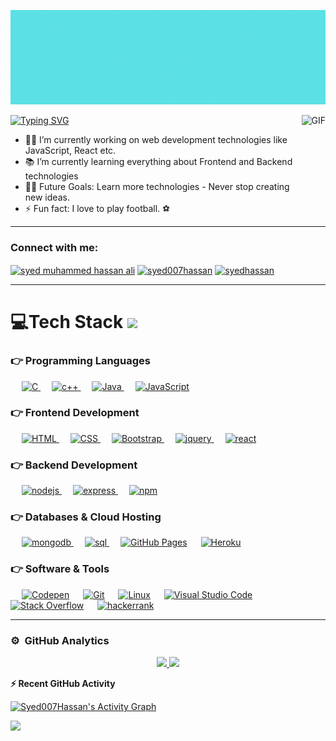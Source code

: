 
[![MasterHead](https://raw.githubusercontent.com/Syed007Hassan/Syed007Hassan/main/HelloWorld.gif)](https://github.com/Syed007Hassan)


<img align="right" alt="GIF" height="160px" src="https://media.giphy.com/media/du3J3cXyzhj75IOgvA/giphy.gif" />

<a href="https://git.io/typing-svg"> 
	<p  align="left" >
	<img src="https://readme-typing-svg.herokuapp.com?color=000000&vCenter=true&lines=Hi%2C+I'm+Syed+Muhammed+Hassan+Ali.+%F0%9F%91%A8%E2%80%8D%F0%9F%92%BB;A+Full+Stack+Web+Developer.;A+Passionate+Programmer.+;A+Tech+Geek." alt="Typing SVG" />
	</p>
</a>


- 👨‍💻 I’m currently working on web development technologies like JavaScript, React etc.
- 📚 I’m currently learning everything about Frontend and Backend technologies 
- 💪🏼 Future Goals: Learn more technologies - Never stop creating new ideas.
- ⚡ Fun fact: I love to play football. ⚽


---


<h3 align="left">Connect with me:</h3>
<p align="left">
<a href="https://linkedin.com/in/syed muhammed hassan ali" target="blank"><img align="center" src="https://raw.githubusercontent.com/rahuldkjain/github-profile-readme-generator/master/src/images/icons/Social/linked-in-alt.svg" alt="syed muhammed hassan ali" height="30" width="40" /></a>
<a href="https://www.hackerrank.com/syed007hassan" target="blank"><img align="center" src="https://raw.githubusercontent.com/rahuldkjain/github-profile-readme-generator/master/src/images/icons/Social/hackerrank.svg" alt="syed007hassan" height="30" width="40" /></a>
<a href="https://codeforces.com/profile/syedhassan" target="blank"><img align="center" src="https://raw.githubusercontent.com/rahuldkjain/github-profile-readme-generator/master/src/images/icons/Social/codeforces.svg" alt="syedhassan" height="30" width="40" /></a>
</p>

---

# 💻Tech Stack <img src = "https://media2.giphy.com/media/QssGEmpkyEOhBCb7e1/giphy.gif?cid=ecf05e47a0n3gi1bfqntqmob8g9aid1oyj2wr3ds3mg700bl&rid=giphy.gif" width = 32px> 

### 👉 Programming Languages
<p align="left"> 
 &emsp;	
  <a href="https://www.cprogramming.com/" target="_blank"> 
    <img alt="C" src="https://img.shields.io/badge/C-00599C?style=for-the-badge&logo=c&logoColor=white">
  </a> 	
  &emsp;
  <a href="https://www.w3schools.com/cpp/" target="_blank"> 
   <img alt="c++" src="https://img.shields.io/badge/C%2B%2B-00599C?style=for-the-badge&logo=c%2B%2B&logoColor=white">
  </a>
  &emsp;
  <a href="https://www.java.com" target="_blank"> 
   <img alt="Java" src="https://img.shields.io/badge/java-%23ED8B00.svg?style=for-the-badge&logo=java&logoColor=white">
  </a>
  &emsp;
  <a href="https://developer.mozilla.org/en-US/docs/Web/JavaScript" target="_blank"> 
    <img alt="JavaScript" src="https://img.shields.io/badge/JavaScript-323330?style=for-the-badge&logo=javascript&logoColor=F7DF1E">
   </a>
</p>

### 👉 Frontend Development
<p align="left"> 
  &emsp; 
  <a href="https://www.w3.org/html/" target="_blank"> 
   <img alt="HTML" src="https://img.shields.io/badge/HTML5-E34F26?style=for-the-badge&logo=html5&logoColor=white">
  </a>   
  &emsp;
  <a href="https://www.w3schools.com/css/" target="_blank">
    <img alt="CSS" src="https://img.shields.io/badge/CSS3-1572B6?style=for-the-badge&logo=css3&logoColor=white">
  </a> 
   &emsp;
  <a href="https://getbootstrap.com" target="_blank"> 
    <img alt="Bootstrap" src="https://img.shields.io/badge/Bootstrap-563D7C?style=for-the-badge&logo=bootstrap&logoColor=whit">
  </a>
   &emsp;
  <a href="https://getbootstrap.com" target="_blank"> 
    <img alt="jquery" src="https://img.shields.io/badge/jQuery-0769AD?style=for-the-badge&logo=jquery&logoColor=white">
  </a>
    &emsp;
  <a href="https://getbootstrap.com" target="_blank"> 
    <img alt="react" src="https://img.shields.io/badge/React-20232A?style=for-the-badge&logo=react&logoColor=61DAFB">
  </a>		
</p>

### 👉 Backend Development
<p align="left"> 
  &emsp; 
  <a href="https://www.w3.org/html/" target="_blank"> 
   <img alt="nodejs" src="https://img.shields.io/badge/Node.js-339933?style=for-the-badge&logo=nodedotjs&logoColor=white">
  </a>   
  &emsp;
  <a href="https://www.w3schools.com/css/" target="_blank">
    <img alt="express" src="https://img.shields.io/badge/Express.js-000000?style=for-the-badge&logo=express&logoColor=white">
  </a> 
    &emsp;
  <a href="https://getbootstrap.com" target="_blank"> 
    <img alt="npm" src="https://img.shields.io/badge/npm-CB3837?style=for-the-badge&logo=npm&logoColor=white">
  </a>		
</p>

### 👉 Databases & Cloud Hosting
<p align="left">
   &emsp;
  <a href="https://getbootstrap.com" target="_blank"> 
    <img alt="mongodb" src="https://img.shields.io/badge/MongoDB-4EA94B?style=for-the-badge&logo=mongodb&logoColor=white">
  </a>
   &emsp;
  <a href="https://getbootstrap.com" target="_blank"> 
    <img alt="sql" src="https://img.shields.io/badge/MySQL-005C84?style=for-the-badge&logo=mysql&logoColor=white">
  </a>	
  &emsp;
    <a href="https://www.github.com">
    <img alt="GitHub Pages" src="https://img.shields.io/badge/GitHub%20Pages-222222?style=for-the-badge&logo=GitHub%20Pages&logoColor=white"></a>
  &emsp;
    <a href="https://www.heroku.com/">
   <img alt="Heroku" src="https://img.shields.io/badge/Heroku-430098?style=for-the-badge&logo=heroku&logoColor=white"></a>  
 </p>
  

 ### 👉 Software & Tools
 
<p>
  &emsp;
    <a href="#"><img alt="Codepen" src="https://img.shields.io/badge/Codepen-000000?style=for-the-badge&logo=codepen&logoColor=white"></a>
  &emsp;
    <a href="#"><img alt="Git" src="https://img.shields.io/badge/GIT-E44C30?style=for-the-badge&logo=git&logoColor=white"></a>
  &emsp;
    <a href="#"><img alt="Linux" src="https://img.shields.io/badge/Linux-FCC624?style=for-the-badge&logo=linux&logoColor=black"></a>
  &emsp;
    <a href="#"><img alt="Visual Studio Code" src="https://img.shields.io/badge/VSCode-0078D4?style=for-the-badge&logo=visual%20studio%20code&logoColor=white"></a>
  &emsp;
    <a href="#"><img alt="Stack Overflow" src="https://img.shields.io/badge/Stack_Overflow-FE7A16?style=for-the-badge&logo=stack-overflow&logoColor=whit"></a>
  &emsp;
    <a href="#"><img alt="hackerrank" src="https://img.shields.io/badge/-Hackerrank-2EC866?style=for-the-badge&logo=HackerRank&logoColor=white"></a>
</p>


---

### ⚙️ &nbsp;GitHub Analytics

<p align="center">
<a href="https://github.com/Syed007Hassan">
  <img height="180em" src="https://github-readme-stats-eight-theta.vercel.app/api?username=Syed007Hassan&show_icons=true&theme=algolia&include_all_commits=true&count_private=true"/>
  <img height="180em" src="https://github-readme-stats-eight-theta.vercel.app/api/top-langs/?username=Syed007Hassan&layout=compact&langs_count=8&theme=algolia"/>
</a>
</p>

 <summary><b>⚡ Recent GitHub Activity</b></summary>
  
   <a href="https://github.com/Syed007Hassan"><img alt="Syed007Hassan's Activity Graph" src="https://activity-graph.herokuapp.com/graph?username=Syed007Hassan&custom_title=Syed007Hassan's%20Contribution%20Graph&theme=react-dark" /></a>
   
   <img src="https://user-images.githubusercontent.com/73097560/115834477-dbab4500-a447-11eb-908a-139a6edaec5c.gif"></a>



